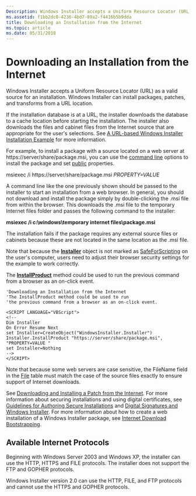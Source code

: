 ```yaml
---
Description: Windows Installer accepts a Uniform Resource Locator (URL) as a valid source for an installation.
ms.assetid: f1bb2dc0-4236-4bd7-89a2-f4416b5b9dda
title: Downloading an Installation from the Internet
ms.topic: article
ms.date: 05/31/2018
---
```


# Downloading an Installation from the Internet

Windows Installer accepts a Uniform Resource Locator (URL) as a valid source for an installation. Windows Installer can install packages, patches, and transforms from a URL location.

If the installation database is at a URL, the installer downloads the database to a cache location before starting the installation. The installer also downloads the files and cabinet files from the Internet source that are appropriate for the user's selections. See [A URL-based Windows Installer Installation Example](a-url-based-windows-installer-installation-example.md) for more information.

For example, to install a package with a source located on a web server at https://server/share/package.msi, you can use the [command line](command-line-options.md) options to install the package and set [public](public-properties.md) properties.

msiexec /i https://server/share/package.msi *PROPERTY=VALUE*

A command line like the one previously shown should be passed to the installer to start an installation from a web browser. In general, you should not download and install the package simply by double-clicking the .msi file from within the browser. This downloads the .msi file to the temporary Internet files folder and passes the following command to the installer:

**msiexec /i c:\\windows\\temporary internet files\\package.msi**

The installation fails if the package requires any external source files or cabinets because these are not located in the same location as the .msi file.

Note that because the [**Installer**](installer-object.md) object is not marked as [SafeForScripting](safeforscripting.md) on the user's computer, users need to adjust their browser security settings for the example to work correctly.

The [**InstallProduct**](installer-installproduct.md) method could be used to run the previous command from a browser as an on-click event.


```VB
'Downloading an Installation from the Internet
'The InstallProduct method could be used to run 
'the previous command from a browser as an on-click event.

<SCRIPT LANGUAGE="VBScript"> 
<!-- 
Dim Installer
On Error Resume Next
set Installer=CreateObject("WindowsInstaller.Installer")
Installer.InstallProduct "https://server/share/package.msi", "PROPERTY=VALUE "
set Installer=Nothing
-->
</SCRIPT>
```



Note that because some web servers are case sensitive, the FileName field in the [File](file-table.md) table must match the case of the source files exactly to ensure support of Internet downloads.

See [Downloading and Installing a Patch from the Internet](downloading-and-installing-a-patch-from-the-internet.md). For more information about securing installations and using digital certificates, see [Guidelines for Authoring Secure Installations](guidelines-for-authoring-secure-installations.md) and [Digital Signatures and Windows Installer](digital-signatures-and-windows-installer.md). For more information about how to create a web installation of a Windows Installer package, see [Internet Download Bootstrapping](internet-download-bootstrapping.md).

## Available Internet Protocols

Beginning with Windows Server 2003 and Windows XP, the installer can use the HTTP, HTTPS and FILE protocols. The installer does not support the FTP and GOPHER protocols.

Windows Installer version 2.0 can use the HTTP, FILE, and FTP protocols and cannot use the HTTPS and GOPHER protocols.

 

 



